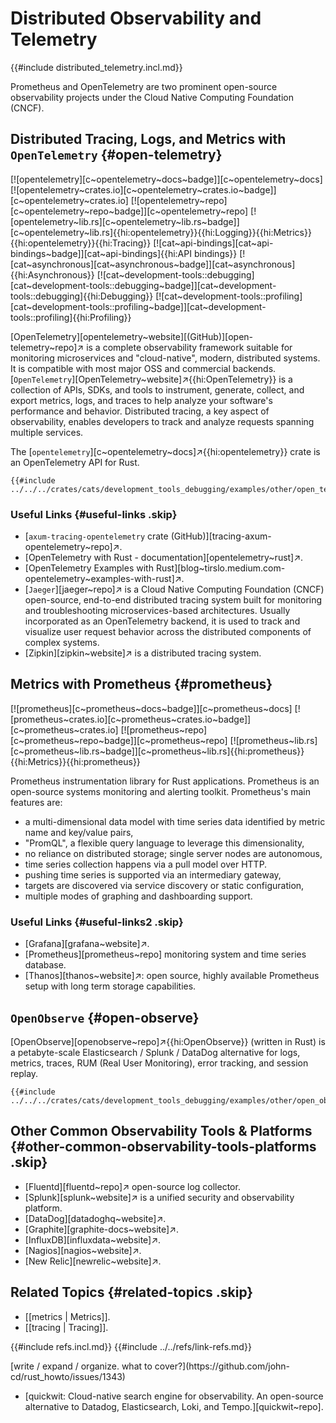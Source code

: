 # Distributed Observability and Telemetry

{{#include distributed_telemetry.incl.md}}

Prometheus and OpenTelemetry are two prominent open-source observability projects under the Cloud Native Computing Foundation (CNCF).

## Distributed Tracing, Logs, and Metrics with `OpenTelemetry` {#open-telemetry}

[![opentelemetry][c~opentelemetry~docs~badge]][c~opentelemetry~docs] [![opentelemetry~crates.io][c~opentelemetry~crates.io~badge]][c~opentelemetry~crates.io] [![opentelemetry~repo][c~opentelemetry~repo~badge]][c~opentelemetry~repo] [![opentelemetry~lib.rs][c~opentelemetry~lib.rs~badge]][c~opentelemetry~lib.rs]{{hi:opentelemetry}}{{hi:Logging}}{{hi:Metrics}}{{hi:opentelemetry}}{{hi:Tracing}} [![cat~api-bindings][cat~api-bindings~badge]][cat~api-bindings]{{hi:API bindings}} [![cat~asynchronous][cat~asynchronous~badge]][cat~asynchronous]{{hi:Asynchronous}} [![cat~development-tools::debugging][cat~development-tools::debugging~badge]][cat~development-tools::debugging]{{hi:Debugging}} [![cat~development-tools::profiling][cat~development-tools::profiling~badge]][cat~development-tools::profiling]{{hi:Profiling}}

[OpenTelemetry][opentelemetry~website][(GitHub)][open-telemetry~repo]↗ is a complete observability framework suitable for monitoring microservices and "cloud-native", modern, distributed systems. It is compatible with most major OSS and commercial backends. [`OpenTelemetry`][OpenTelemetry~website]↗{{hi:OpenTelemetry}} is a collection of APIs, SDKs, and tools to instrument, generate, collect, and export metrics, logs, and traces to help analyze your software's performance and behavior. Distributed tracing, a key aspect of observability, enables developers to track and analyze requests spanning multiple services.

The [`opentelemetry`][c~opentelemetry~docs]↗{{hi:opentelemetry}} crate is an OpenTelemetry API for Rust.

```rust,editable
{{#include ../../../crates/cats/development_tools_debugging/examples/other/open_telemetry.rs:example}}
```

### Useful Links {#useful-links .skip}

- [`axum-tracing-opentelemetry` crate (GitHub)][tracing-axum-opentelemetry~repo]↗.
- [OpenTelemetry with Rust - documentation][opentelemetry~rust]↗.
- [OpenTelemetry Examples with Rust][blog~tirslo.medium.com-opentelemetry~examples-with-rust]↗.
- [`Jaeger`][jaeger~repo]↗ is a Cloud Native Computing Foundation (CNCF) open-source, end-to-end distributed tracing system built for monitoring and troubleshooting microservices-based architectures. Usually incorporated as an OpenTelemetry backend, it is used to track and visualize user request behavior across the distributed components of complex systems.
- [Zipkin][zipkin~website]↗ is a distributed tracing system.

## Metrics with Prometheus {#prometheus}

[![prometheus][c~prometheus~docs~badge]][c~prometheus~docs] [![prometheus~crates.io][c~prometheus~crates.io~badge]][c~prometheus~crates.io] [![prometheus~repo][c~prometheus~repo~badge]][c~prometheus~repo] [![prometheus~lib.rs][c~prometheus~lib.rs~badge]][c~prometheus~lib.rs]{{hi:prometheus}}{{hi:Metrics}}{{hi:prometheus}}

Prometheus instrumentation library for Rust applications. Prometheus is an open-source systems monitoring and alerting toolkit. Prometheus's main features are:

- a multi-dimensional data model with time series data identified by metric name and key/value pairs,
- "PromQL", a flexible query language to leverage this dimensionality,
- no reliance on distributed storage; single server nodes are autonomous,
- time series collection happens via a pull model over HTTP.
- pushing time series is supported via an intermediary gateway,
- targets are discovered via service discovery or static configuration,
- multiple modes of graphing and dashboarding support.

### Useful Links {#useful-links2 .skip}

- [Grafana][grafana~website]↗.
- [Prometheus][prometheus~repo] monitoring system and time series database.
- [Thanos][thanos~website]↗: open source, highly available Prometheus setup with long term storage capabilities.

## `OpenObserve` {#open-observe}

[OpenObserve][openobserve~repo]↗{{hi:OpenObserve}} (written in Rust) is a petabyte-scale Elasticsearch / Splunk / DataDog alternative for logs, metrics, traces, RUM (Real User Monitoring), error tracking, and session replay.

```rust,editable
{{#include ../../../crates/cats/development_tools_debugging/examples/other/open_observe.rs:example}}
```

## Other Common Observability Tools & Platforms {#other-common-observability-tools-platforms .skip}

- [Fluentd][fluentd~repo]↗ open-source log collector.
- [Splunk][splunk~website]↗ is a unified security and observability platform.
- [DataDog][datadoghq~website]↗.
- [Graphite][graphite-docs~website]↗.
- [InfluxDB][influxdata~website]↗.
- [Nagios][nagios~website]↗.
- [New Relic][newrelic~website]↗.

## Related Topics {#related-topics .skip}

- [[metrics | Metrics]].
- [[tracing | Tracing]].

{{#include refs.incl.md}}
{{#include ../../refs/link-refs.md}}

<div class="hidden">
[write / expand / organize. what to cover?](https://github.com/john-cd/rust_howto/issues/1343)

- [quickwit: Cloud-native search engine for observability. An open-source alternative to Datadog, Elasticsearch, Loki, and Tempo.][quickwit~repo].

</div>
